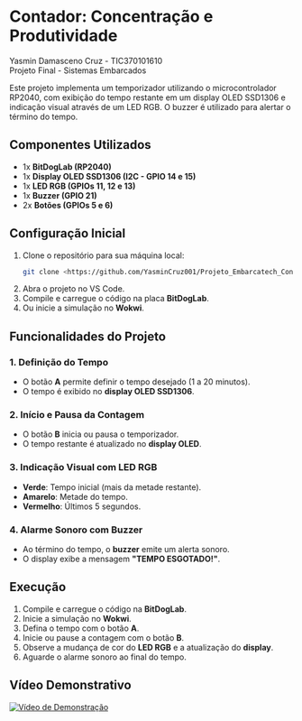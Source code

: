 # Contador: Concentração e Produtividade
Yasmin Damasceno Cruz - TIC370101610  
Projeto Final - Sistemas Embarcados

Este projeto implementa um temporizador utilizando o microcontrolador RP2040, com exibição do tempo restante em um display OLED SSD1306 e indicação visual através de um LED RGB. O buzzer é utilizado para alertar o término do tempo.

## Componentes Utilizados

- 1x **BitDogLab (RP2040)**
- 1x **Display OLED SSD1306 (I2C - GPIO 14 e 15)**
- 1x **LED RGB (GPIOs 11, 12 e 13)**
- 1x **Buzzer (GPIO 21)**
- 2x **Botões (GPIOs 5 e 6)**

## Configuração Inicial

1. Clone o repositório para sua máquina local:
   ```bash
   git clone <https://github.com/YasminCruz001/Projeto_Embarcatech_Contador.git>
   ```
2. Abra o projeto no VS Code.
3. Compile e carregue o código na placa **BitDogLab**.  
4. Ou inicie a simulação no **Wokwi**.

## Funcionalidades do Projeto

### 1. Definição do Tempo
- O botão **A** permite definir o tempo desejado (1 a 20 minutos).
- O tempo é exibido no **display OLED SSD1306**.

### 2. Início e Pausa da Contagem
- O botão **B** inicia ou pausa o temporizador.
- O tempo restante é atualizado no **display OLED**.

### 3. Indicação Visual com LED RGB
- **Verde**: Tempo inicial (mais da metade restante).
- **Amarelo**: Metade do tempo.
- **Vermelho**: Últimos 5 segundos.

### 4. Alarme Sonoro com Buzzer
- Ao término do tempo, o **buzzer** emite um alerta sonoro.
- O display exibe a mensagem **"TEMPO ESGOTADO!"**.

## Execução

1. Compile e carregue o código na **BitDogLab**.
2. Inicie a simulação no **Wokwi**.
3. Defina o tempo com o botão **A**.
4. Inicie ou pause a contagem com o botão **B**.
5. Observe a mudança de cor do **LED RGB** e a atualização do **display**.
6. Aguarde o alarme sonoro ao final do tempo.

## Vídeo Demonstrativo

[![Vídeo de Demonstração](https://img.shields.io/badge/Assistir-Vídeo-blue)](https://drive.google.com/file/d/1PB-150I-otrDNr-GG6Lq1UbSViYuzDwS/view?usp=sharing)